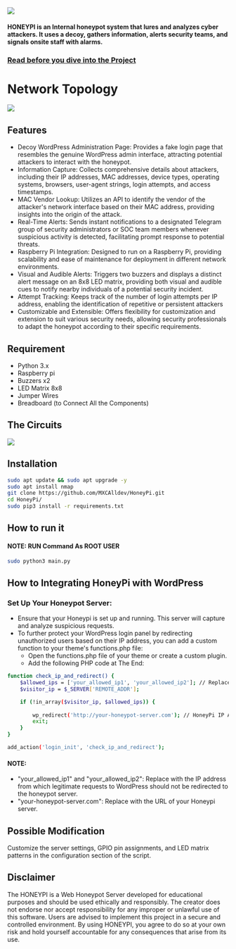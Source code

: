 <img src="https://github.com/MXCAlldev/HoneyPi/blob/main/WEB_Honeypot.png" />

#### HONEYPI is an Internal honeypot system that lures and analyzes cyber attackers. It uses a decoy, gathers information, alerts security teams, and signals onsite staff with alarms.

### [Read before you dive into the Project](https://github.com/MXCAlldev/HoneyPi#disclaimer)

# Network Topology
<img src="https://github.com/MXCAlldev/HoneyPi/blob/main/Network%20Topology.png" />

## Features

* Decoy WordPress Administration Page: Provides a fake login page that resembles the genuine WordPress admin interface, attracting potential attackers to interact with the honeypot.
* Information Capture: Collects comprehensive details about attackers, including their IP addresses, MAC addresses, device types, operating systems, browsers, user-agent strings, login attempts, and access timestamps.
* MAC Vendor Lookup: Utilizes an API to identify the vendor of the attacker's network interface based on their MAC address, providing insights into the origin of the attack.
* Real-Time Alerts: Sends instant notifications to a designated Telegram group of security administrators or SOC team members whenever suspicious activity is detected, facilitating prompt response to potential threats.
* Raspberry Pi Integration: Designed to run on a Raspberry Pi, providing scalability and ease of maintenance for deployment in different network environments.
* Visual and Audible Alerts: Triggers two buzzers and displays a distinct alert message on an 8x8 LED matrix, providing both visual and audible cues to notify nearby individuals of a potential security incident.
* Attempt Tracking: Keeps track of the number of login attempts per IP address, enabling the identification of repetitive or persistent attackers
* Customizable and Extensible: Offers flexibility for customization and extension to suit various security needs, allowing security professionals to adapt the honeypot according to their specific requirements.

## Requirement
* Python 3.x 
* Raspberry pi
* Buzzers x2
* LED Matrix 8x8
* Jumper Wires
* Breadboard (to Connect All the Components)

## The Circuits

<img src="https://github.com/MXCAlldev/HoneyPi/blob/main/Diagram.png" />

## Installation
```bash
sudo apt update && sudo apt upgrade -y
sudo apt install nmap
git clone https://github.com/MXCAlldev/HoneyPi.git
cd HoneyPi/
sudo pip3 install -r requirements.txt
```
## How to run it
#### NOTE: RUN Command As ROOT USER

```bash
sudo python3 main.py
```

## How to Integrating HoneyPi with WordPress
### Set Up Your Honeypot Server:
* Ensure that your Honeypi is set up and running. This server will capture and analyze suspicious requests.
* To further protect your WordPress login panel by redirecting unauthorized users based on their IP address, you can add a custom function to your theme's functions.php file:
  * Open the functions.php file of your theme or create a custom plugin.
  * Add the following PHP code at The End:
```bash
function check_ip_and_redirect() {
    $allowed_ips = ['your_allowed_ip1', 'your_allowed_ip2']; // Replace with your allowed IPs
    $visitor_ip = $_SERVER['REMOTE_ADDR'];

    if (!in_array($visitor_ip, $allowed_ips)) {
        
        wp_redirect('http://your-honeypot-server.com'); // HoneyPi IP Address
        exit;
    }
}

add_action('login_init', 'check_ip_and_redirect');

```
#### NOTE:
* "your_allowed_ip1" and "your_allowed_ip2": Replace with the IP address from which legitimate requests to WordPress should not be redirected to the honeypot server.
* "your-honeypot-server.com": Replace with the URL of your Honeypi server.

## Possible Modification

Customize the server settings, GPIO pin assignments, and LED matrix patterns in the configuration section of the script.

## Disclaimer
The HONEYPI is a Web Honeypot Server developed for educational purposes and should be used ethically and responsibly. The creator does not endorse nor accept responsibility for any improper or unlawful use of this software. Users are advised to implement this project in a secure and controlled environment. By using HONEYPI, you agree to do so at your own risk and hold yourself accountable for any consequences that arise from its use.
